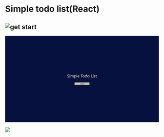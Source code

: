 # Simple todo list(React)
## ![get start](https://test-36fea.firebaseapp.com/list)

![](https://github.com/henry5720/todo-list/blob/develop/src/imgs/introduce.gif)

![](https://i.imgur.com/v7rFVLl.png)

